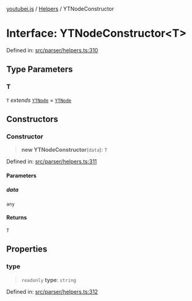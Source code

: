 [youtubei.js](../../../../README.md) / [Helpers](../README.md) / YTNodeConstructor

# Interface: YTNodeConstructor\<T\>

Defined in: [src/parser/helpers.ts:310](https://github.com/LuanRT/YouTube.js/blob/0733f60b57877f6b8b87dfd5cc6195b5085f5c09/src/parser/helpers.ts#L310)

## Type Parameters

### T

`T` *extends* [`YTNode`](../classes/YTNode.md) = [`YTNode`](../classes/YTNode.md)

## Constructors

### Constructor

> **new YTNodeConstructor**(`data`): `T`

Defined in: [src/parser/helpers.ts:311](https://github.com/LuanRT/YouTube.js/blob/0733f60b57877f6b8b87dfd5cc6195b5085f5c09/src/parser/helpers.ts#L311)

#### Parameters

##### data

`any`

#### Returns

`T`

## Properties

### type

> `readonly` **type**: `string`

Defined in: [src/parser/helpers.ts:312](https://github.com/LuanRT/YouTube.js/blob/0733f60b57877f6b8b87dfd5cc6195b5085f5c09/src/parser/helpers.ts#L312)
